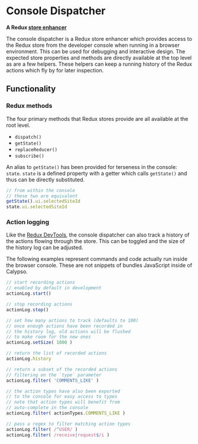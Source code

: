# Console Dispatcher
**A Redux [store enhancer](https://github.com/reactjs/redux/blob/master/docs/Glossary.md#store-enhancer)**

The console dispatcher is a Redux store enhancer which provides access to the Redux store from the developer console when running in a browser environment.
This can be used for debugging and interactive design.
The expected store properties and methods are directly available at the top level as are a few helpers.
These helpers can keep a running history of the Redux actions which fly by for later inspection.

## Functionality

### Redux methods

The four primary methods that Redux stores provide are all available at the root level.

 - `dispatch()`
 - `getState()`
 - `replaceReducer()`
 - `subscribe()`
 
An alias to `getState()` has been provided for terseness in the console: `state`.
`state` is a defined property with a getter which calls `getState()` and thus can be directly substituted.

```js
// from within the console
// these two are equivalent
getState().ui.selectedSiteId
state.ui.selectedSiteId
```

### Action logging

Like the [Redux DevTools](https://github.com/zalmoxisus/redux-devtools-extension), the console dispatcher can also track a history of the actions flowing through the store.
This can be toggled and the size of the history log can be adjusted.

The following examples represent commands and code actually run inside the browser console.
These are not snippets of bundles JavaScript inside of Calypso.

```js
// start recording actions
// enabled by default in development
actionLog.start()

// stop recording actions
actionLog.stop()

// set how many actions to track (defaults to 100)
// once enough actions have been recorded in
// the history log, old actions will be flushed
// to make room for the new ones
actionLog.setSize( 1000 )

// return the list of recorded actions
actionLog.history

// return a subset of the recorded actions
// filtering on the `type` parameter
actionLog.filter( 'COMMENTS_LIKE' )

// the action types have also been exported
// to the console for easy access to types
// note that action types will benefit from
// auto-complete in the console
actionLog.filter( actionTypes.COMMENTS_LIKE )

// pass a regex to filter matching action types
actionLog.filter( /^USER/ )
actionLog.filter( /receive|request$/i )
```

